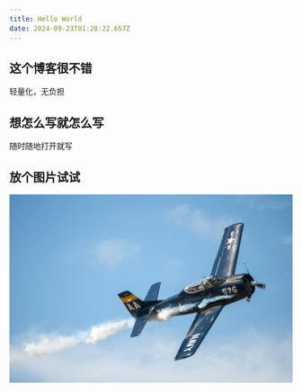 ```yaml
---
title: Hello World
date: 2024-09-23T01:28:22.657Z
---
```


## 这个博客很不错
轻量化，无负担

## 想怎么写就怎么写
随时随地打开就写

## 放个图片试试
![plane.jpg](https://raw.githubusercontent.com/HUILIU0/tinymind-blog/main/assets/images/2024-09-23/1727054885695.jpg)